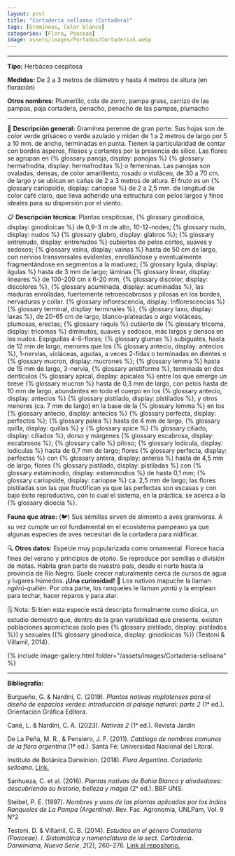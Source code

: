 ```yaml
---
layout: post
title: "Cortaderia selloana (Cortadera)"
tags: [Gramineas, Color blanco]
categories: [Flora, Poaceae]
image: assets/images/Portadas/CortaderiaS.webp
---
```


***

**Tipo:** Herbácea cespitosa

**Medidas:** De 2 a 3 metros de diámetro y hasta 4 metros de altura (en floración)

**Otros nombres:** Plumerillo, cola de zorro, pampa grass, carrizo de las pampas, paja cortadera, penacho, penacho de las pampas, plumacho

***

🌱 **Descripción general:** Gramínea perenne de gran porte. Sus hojas son de color verde grisáceo o verde azulado y miden de 1 a 2 metros de largo por 5 a 10 mm. de ancho, terminadas en punta. Tienen la particularidad de contar con bordes ásperos, filosos y cortantes por la presencia de sílice. Las flores se agrupan en {% glossary panoja, display: panojas %} {% glossary hermafrodita, display: hermafroditas %} o femeninas. Las panojas son ovaladas, densas, de color amarillento, rosado o violáceo, de 30 a 70 cm. de largo y se ubican en cañas de 2 a 3 metros de altura. El fruto es un {% glossary cariopside, display: cariopse %} de 2 a 2,5 mm. de longitud de color café claro, que lleva adherido una estructura con pelos largos y finos ideales para su dispersión por el viento.

📋 **Descripción técnica:** Plantas cespitosas, {% glossary ginodioica, display: ginodioicas %} de 0,9-3 m de alto, 10-12-nodes; {% glossary nudo, display: nudos %} {% glossary glabro, display: glabros %}; {% glossary entrenudo, display: entrenudos %} cubiertos de pelos cortos, suaves y sedosos; {% glossary vaina, display: vainas %} hasta de 50 cm de largo, con nervios transversales evidentes, enrollándose y eventualmente fragmentándose en segmentos a la madurez; {% glossary ligula, display: ligulas %} hasta de 3 mm de largo; láminas {% glossary linear, display: lineares %} de 100-200 cm x 6-20 mm, {% glossary discolor, display: discolores %}, {% glossary acuminada, display: acuminadas %}, las maduras enrolladas, fuertemente retroescabrosas y pilosas en los bordes, nervaduras y collar. {% glossary inflorescencia, display: Inflorescencias %} {% glossary terminal, display: terminales %}, {% glossary laxo, display: laxas %}, de 20-65 cm de largo, blanco-plateadas o algo violáceas, plumosas, erectas; {% glossary raquis %} cubierto de {% glossary tricoma, display: tricomas %} diminutos, suaves y sedosos, más largos y densos en los nudos. Espiguillas 4-6-floras; {% glossary glumas %} subiguales, hasta de 12 mm de largo, menores que los {% glossary antecio, display: antecios %}, 1-nervias, violáceas, agudas, a veces 2-fidas o terminadas en dientes o {% glossary mucron, display: mucrones %}; {% glossary lemma %} hasta de 15 mm de largo, 3-nervia, {% glossary aristiforme %}, terminada en dos dentículos {% glossary apical, display: apicales %} entre los que emerge un breve {% glossary mucron %} hasta de 0,3 mm de largo, con pelos hasta de 10 mm de largo, abundantes en todo el cuerpo en los {% glossary antecio, display: antecios %} {% glossary pistilado, display: pistilados %}, y otros menores (ca. 7 mm de largo) en la base de la {% glossary lemma %} en los {% glossary antecio, display: antecios %} {% glossary perfecta, display: perfectos %}; {% glossary palea %} hasta de 4 mm de largo, {% glossary quilla, display: quillas %} y {% glossary apice %} {% glossary ciliado, display: ciliados %}, dorso y márgenes {% glossary escabrosa, display: escabrosos %}; {% glossary callo %} piloso; {% glossary lodicula, display: lodiculas %} hasta de 0,7 mm de largo; flores {% glossary perfecta, display: perfectas %} con {% glossary antera, display: anteras %} hasta de 4,5 mm de largo; flores {% glossary pistilado, display: pistiladas %} con {% glossary estaminodio, display: estaminodios %} de hasta 0,1 mm; {% glossary cariopside, display: cariopse %} ca. 2,5 mm de largo; las flores pistiladas son las que fructifican ya que las perfectas son escasas y con bajo éxito reproductivo, con lo cual el sistema, en la práctica, se acerca a la {% glossary dioecia %}.

**Fauna que atrae:** (🐦)  Sus semillas sirven de alimento a aves granívoras. A su vez cumple un rol fundamental en el ecosistema pampeano ya que algunas especies de aves necesitan de la cortadera para nidificar.

🔍 **Otros datos:** Especie muy popularizada como ornamental. Florece hacia fines del verano y principios de otoño. Se reproduce por semillas o división de matas. Habita gran parte de nuestro país, desde el norte hasta la provincia de Río Negro. Suele crecer naturalmente cerca de cursos de agua y lugares húmedos. 
**¡Una curiosidad!** 👀 Los nativos mapuche la llaman *ngërü-quëlén*. Por otra parte, los ranqueles le llaman *yantü* y la emplean para techar, hacer reparos y para atar.

🗒 Nota: Si bien esta especie está descripta formalmente como dioica, un estudio demostró que, dentro de la gran variabilidad que presenta, existen poblaciones apomícticas (solo pies {% glossary pistilado, display: pistilados %}) y sexuales ({% glossary ginodioica, display: ginodioicas %}) (Testoni & Villamil, 2014). 

 {% include image-gallery.html folder="/assets/images/Cortaderia-selloana" %}

***

**Bibliografía:**

Burgueño, G. & Nardini, C. (2019). *Plantas nativas rioplatenses para el diseño de espacios verdes: introducción al paisaje natural: parte 2* (1ᵃ ed.). Orientación Gráfica Editora.

Cané, L. & Nardini, C. A. (2023). *Nativas 2* (1ᵃ ed.). Revista Jardín

De La Peña, M. R., & Pensiero, J. F. (2011). *Catálogo de nombres comunes de la flora argentina* (1ª ed.). Santa Fé: Universidad Nacional del Litoral.

Instituto de Botánica Darwinion. (2018). *Flora Argentina. Cortaderia selloana*. [Link.](https://buscador.floraargentina.edu.ar/species/details/21656)

Sanhueza, C. et al. (2016). *Plantas nativas de Bahía Blanca y alrededores: descubriendo su historia, belleza y magia* (2ᵃ ed.). BBF UNS.

Steibel, P. E. (1997). *Nombres y usos de las plantas aplicados por los Indios Ranqueles de La Pampa (Argentina)*. Rev. Fac. Agronomía, UNLPam, Vol. 9 N°2

Testoni, D. & Villamil, C. B. (2014). *Estudios en el género Cortaderia (Poaceae). I. Sistemática y nomenclatura de la sect. Cortaderia*. *Darwiniana, Nueva Serie*, *2*(2), 260–276. [Link al repositorio.](https://www.ojs.darwin.edu.ar/index.php/darwiniana/article/view/591)